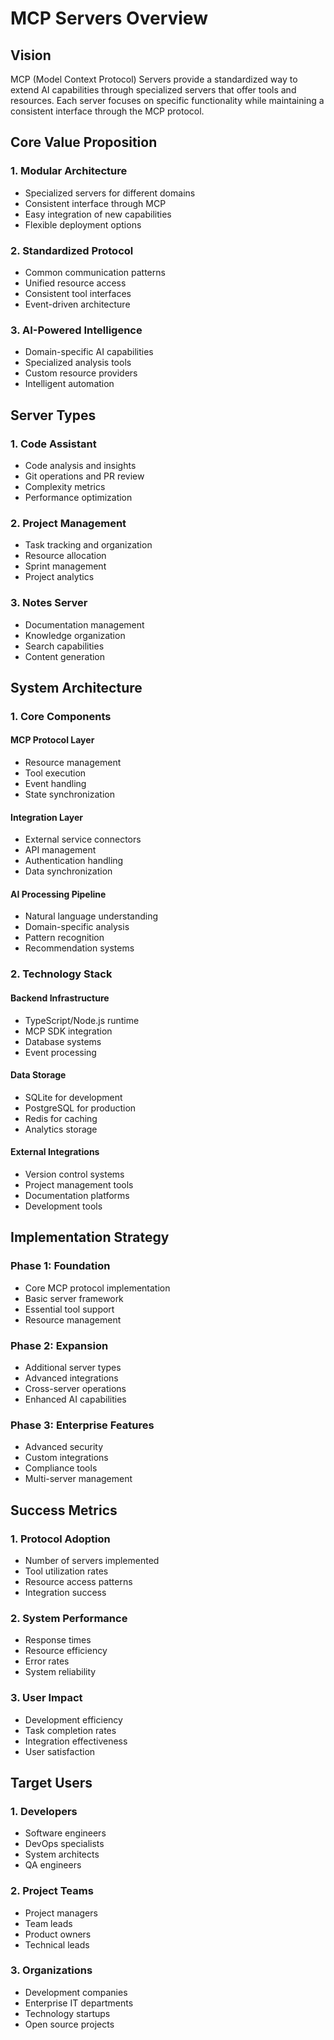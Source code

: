 # MCP Servers Overview

## Vision
MCP (Model Context Protocol) Servers provide a standardized way to extend AI capabilities through specialized servers that offer tools and resources. Each server focuses on specific functionality while maintaining a consistent interface through the MCP protocol.

## Core Value Proposition

### 1. Modular Architecture
- Specialized servers for different domains
- Consistent interface through MCP
- Easy integration of new capabilities
- Flexible deployment options

### 2. Standardized Protocol
- Common communication patterns
- Unified resource access
- Consistent tool interfaces
- Event-driven architecture

### 3. AI-Powered Intelligence
- Domain-specific AI capabilities
- Specialized analysis tools
- Custom resource providers
- Intelligent automation

## Server Types

### 1. Code Assistant
- Code analysis and insights
- Git operations and PR review
- Complexity metrics
- Performance optimization

### 2. Project Management
- Task tracking and organization
- Resource allocation
- Sprint management
- Project analytics

### 3. Notes Server
- Documentation management
- Knowledge organization
- Search capabilities
- Content generation

## System Architecture

### 1. Core Components

#### MCP Protocol Layer
- Resource management
- Tool execution
- Event handling
- State synchronization

#### Integration Layer
- External service connectors
- API management
- Authentication handling
- Data synchronization

#### AI Processing Pipeline
- Natural language understanding
- Domain-specific analysis
- Pattern recognition
- Recommendation systems

### 2. Technology Stack

#### Backend Infrastructure
- TypeScript/Node.js runtime
- MCP SDK integration
- Database systems
- Event processing

#### Data Storage
- SQLite for development
- PostgreSQL for production
- Redis for caching
- Analytics storage

#### External Integrations
- Version control systems
- Project management tools
- Documentation platforms
- Development tools

## Implementation Strategy

### Phase 1: Foundation
- Core MCP protocol implementation
- Basic server framework
- Essential tool support
- Resource management

### Phase 2: Expansion
- Additional server types
- Advanced integrations
- Cross-server operations
- Enhanced AI capabilities

### Phase 3: Enterprise Features
- Advanced security
- Custom integrations
- Compliance tools
- Multi-server management

## Success Metrics

### 1. Protocol Adoption
- Number of servers implemented
- Tool utilization rates
- Resource access patterns
- Integration success

### 2. System Performance
- Response times
- Resource efficiency
- Error rates
- System reliability

### 3. User Impact
- Development efficiency
- Task completion rates
- Integration effectiveness
- User satisfaction

## Target Users

### 1. Developers
- Software engineers
- DevOps specialists
- System architects
- QA engineers

### 2. Project Teams
- Project managers
- Team leads
- Product owners
- Technical leads

### 3. Organizations
- Development companies
- Enterprise IT departments
- Technology startups
- Open source projects
